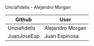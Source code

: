 Unciafidelis - Alejandro Morgan

| Github     | User |
| ----------- | ----------- |
| Unciafidelis     | Alejandro Morgan       |
| JuanJoseEsp      | Juan Espinosa          |
